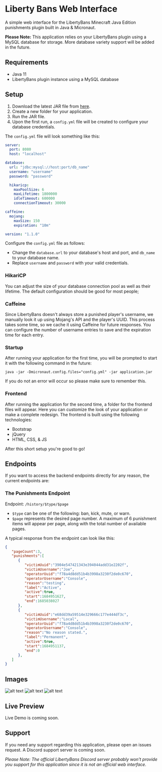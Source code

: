 # Liberty Bans Web Interface

A simple web interface for the LibertyBans Minecraft Java Edition punishments plugin built in Java & Micronaut.

**Please Note:** This application relies on your LibertyBans plugin using a MySQL database for storage. More database variety support will be added in the future.

## Requirements

- Java 11
- LibertyBans plugin instance using a MySQL database

## Setup

1. Download the latest JAR file from [here](https://github.com/Dimitri-Fustic/Liberty-Bans-Web/releases).
2. Create a new folder for your application.
3. Run the JAR file.
4. Upon the first run, a `config.yml` file will be created to configure your database credentials.

The `config.yml` file will look something like this:

```yml
server:
  port: 8080
  host: "localhost"

database:
  url: "jdbc:mysql://host:port/db_name"
  username: "username"
  password: "password"

  hikaricp:
    maxPoolSize: 6
    maxLifetime: 1800000
    idleTimeout: 600000
    connectionTimeout: 30000

caffeine:
  mojang:
    maxSize: 150
    expiration: "10m"

version: "1.1.0"
```

Configure the `config.yml` file as follows:

- Change the `database.url` to your database's host and port, and `db_name` to your database name.
- Replace `username` and `password` with your valid credentials.

### HikariCP

You can adjust the size of your database connection pool as well as their lifetime. The default configuration should be good for most people;

### Caffeine

Since LibertyBans doesn't always store a punished player's username, we manually look it up using Mojang's API and the player's UUID. This process takes some time, so we cache it using Caffeine for future responses. You can configure the number of username entries to save and the expiration time for each entry.

### Startup

After running your application for the first time, you will be prompted to start it with the following command in the future:
```
java -jar -Dmicronaut.config.files="config.yml" -jar application.jar
```
If you do not an error will occur so please make sure to remember this.

### Frontend

After running the application for the second time, a folder for the frontend files will appear. Here you can customize the look of your application or make a complete redesign. The frontend is built using the following technologies:

- Bootstrap
- jQuery
- HTML, CSS, & JS

After this short setup you're good to go!

## Endpoints

If you want to access the backend endpoints directly for any reason, the current endpoints are:

### The Punishments Endpoint

Endpoint: `/history/$type/$page`

- `$type` can be one of the following: ban, kick, mute, or warn.
- `$page` represents the desired page number. A maximum of 6 punishment items will appear per page, along with the total number of available pages.

A typical response from the endpoint can look like this:
```json
{
   "pageCount":3,
   "punishments":[
      {
         "victimUuid":"3904e547421343e394044add31e2202f",
         "victimUsername":"Joe",
         "operatorUuid":"f78a4d8dd51b4b3998a3230f2de0c670",
         "operatorUsername":"Console",
         "reason":"testing",
         "label":"Active",
         "active":true,
         "start":1684951627,
         "end":1685038027
      },
      {
         "victimUuid":"e68dd39a59514e329666c177e444df3c",
         "victimUsername":"Local",
         "operatorUuid":"f78a4d8dd51b4b3998a3230f2de0c670",
         "operatorUsername":"Console",
         "reason":"No reason stated.",
         "label":"Permanent",
         "active":true,
         "start":1684951137,
         "end":0
      },
   ]
}
```

## Images
![alt text](https://i.imgur.com/tQawmrN.png)
![alt text](https://i.imgur.com/Isk7xHt.png)
![alt text](https://i.imgur.com/v0vLGfo.png)

## Live Preview

Live Demo is coming soon.

## Support

If you need any support regarding this application, please open an issues request. A Discord support server is coming soon.

*Please Note: The official LibertyBans Discord server probably won't provide you support for this application since it is not an official web interface.*
